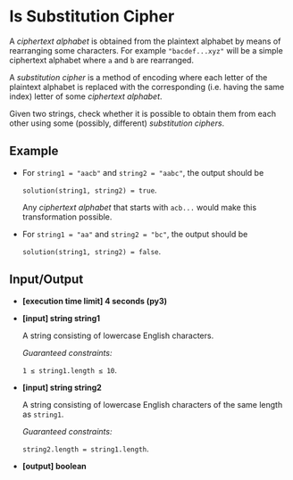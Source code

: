 # Is Substitution Cipher

A *ciphertext alphabet* is obtained from the plaintext alphabet by means of rearranging some characters. For example `"bacdef...xyz"` will be a simple ciphertext alphabet where `a` and `b` are rearranged.

A *substitution cipher* is a method of encoding where each letter of the plaintext alphabet is replaced with the corresponding (i.e. having the same index) letter of some *ciphertext alphabet*.

Given two strings, check whether it is possible to obtain them from each other using some (possibly, different) *substitution ciphers*.

## Example

- For `string1 = "aacb"` and `string2 = "aabc"`, the output should be

    `solution(string1, string2) = true`.

    Any *ciphertext alphabet* that starts with `acb...` would make this transformation possible.

- For `string1 = "aa"` and `string2 = "bc"`, the output should be

    `solution(string1, string2) = false`.

## Input/Output

- **[execution time limit] 4 seconds (py3)**

- **[input] string string1**

	A string consisting of lowercase English characters.

	*Guaranteed constraints:*

	`1 ≤ string1.length ≤ 10`.

- **[input] string string2**

	A string consisting of lowercase English characters of the same length as `string1`.

	*Guaranteed constraints:*

	`string2.length = string1.length`.

- **[output] boolean**

